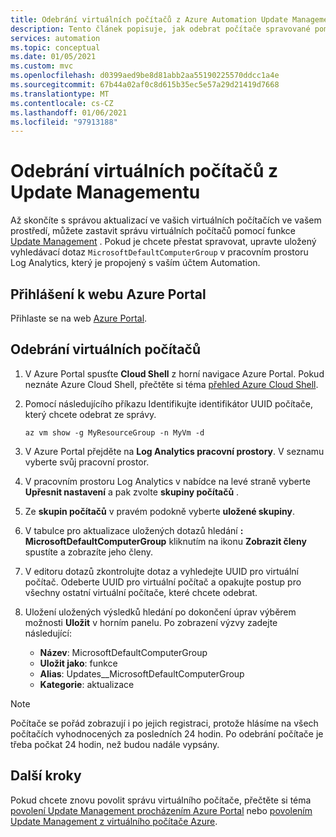 ```yaml
---
title: Odebrání virtuálních počítačů z Azure Automation Update Management
description: Tento článek popisuje, jak odebrat počítače spravované pomocí Update Management.
services: automation
ms.topic: conceptual
ms.date: 01/05/2021
ms.custom: mvc
ms.openlocfilehash: d0399aed9be8d81abb2aa55190225570ddcc1a4e
ms.sourcegitcommit: 67b44a02af0c8d615b35ec5e57a29d21419d7668
ms.translationtype: MT
ms.contentlocale: cs-CZ
ms.lasthandoff: 01/06/2021
ms.locfileid: "97913188"
---
```

# <a name="remove-vms-from-update-management"></a>Odebrání virtuálních počítačů z Update Managementu

Až skončíte s správou aktualizací ve vašich virtuálních počítačích ve vašem prostředí, můžete zastavit správu virtuálních počítačů pomocí funkce [Update Management](overview.md) . Pokud je chcete přestat spravovat, upravte uložený vyhledávací dotaz `MicrosoftDefaultComputerGroup` v pracovním prostoru Log Analytics, který je propojený s vaším účtem Automation.

## <a name="sign-into-the-azure-portal"></a>Přihlášení k webu Azure Portal

Přihlaste se na web [Azure Portal](https://portal.azure.com).

## <a name="to-remove-your-vms"></a>Odebrání virtuálních počítačů

1. V Azure Portal spusťte **Cloud Shell** z horní navigace Azure Portal. Pokud neznáte Azure Cloud Shell, přečtěte si téma [přehled Azure Cloud Shell](../../cloud-shell/overview.md).

2. Pomocí následujícího příkazu Identifikujte identifikátor UUID počítače, který chcete odebrat ze správy.

    ```azurecli
    az vm show -g MyResourceGroup -n MyVm -d
    ```

3. V Azure Portal přejděte na **Log Analytics pracovní prostory**. V seznamu vyberte svůj pracovní prostor.

4. V pracovním prostoru Log Analytics v nabídce na levé straně vyberte **Upřesnit nastavení** a pak zvolte **skupiny počítačů** .

5. Ze **skupin počítačů** v pravém podokně vyberte **uložené skupiny**.

6. V tabulce pro aktualizace uložených dotazů hledání **: MicrosoftDefaultComputerGroup** kliknutím na ikonu **Zobrazit členy** spustíte a zobrazíte jeho členy.

7. V editoru dotazů zkontrolujte dotaz a vyhledejte UUID pro virtuální počítač. Odeberte UUID pro virtuální počítač a opakujte postup pro všechny ostatní virtuální počítače, které chcete odebrat.

8. Uložení uložených výsledků hledání po dokončení úprav výběrem možnosti **Uložit** v horním panelu. Po zobrazení výzvy zadejte následující:

    * **Název**: MicrosoftDefaultComputerGroup
    * **Uložit jako**: funkce
    * **Alias**: Updates__MicrosoftDefaultComputerGroup
    * **Kategorie**: aktualizace

>[!NOTE]
>Počítače se pořád zobrazují i po jejich registraci, protože hlásíme na všech počítačích vyhodnocených za posledních 24 hodin. Po odebrání počítače je třeba počkat 24 hodin, než budou nadále vypsány.

## <a name="next-steps"></a>Další kroky

Pokud chcete znovu povolit správu virtuálního počítače, přečtěte si téma [povolení Update Management procházením Azure Portal](enable-from-portal.md) nebo [povolením Update Management z virtuálního počítače Azure](enable-from-vm.md).